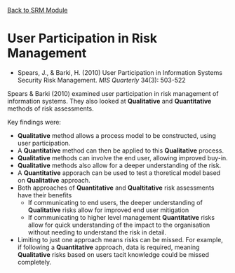 [Back to SRM Module](../README.md)

# User Participation in Risk Management

- Spears, J., & Barki, H. (2010) User Participation in Information Systems Security Risk Management. *MIS Quarterly* 34(3): 503-522

Spears & Barki (2010) examined user participation in risk management of information systems. They also looked at **Qualitative** and **Quantitative** methods of risk assessments. 

Key findings were:
- **Qualitative** method allows a process model to be constructed, using user participation.
- A **Quantitative** method can then be applied to this **Qualitative** process.
- **Qualitative** methods can involve the end user, allowing improved buy-in.
- **Qualitative** methods also allow for a deeper understanding of the risk.
- A **Quantitative** apporach can be used to test a thoretical model based on **Qualitative** approach.
- Both approaches of **Quantitative** and **Qualtitative** risk assessments have their benefits
  - If communicating to end users, the deeper understanding of **Qualitative** risks allow for improved end user mitigation
  - If communicating to higher level management **Quantitative** risks allow for quick understanding of the impact to the organisation without needing to understand the risk in detail.
- Limiting to just one approach means risks can be missed. For example, if following a **Quantitative** approach, data is required, meaning **Qualitative** risks based on users tacit knowledge could be missed completely.
